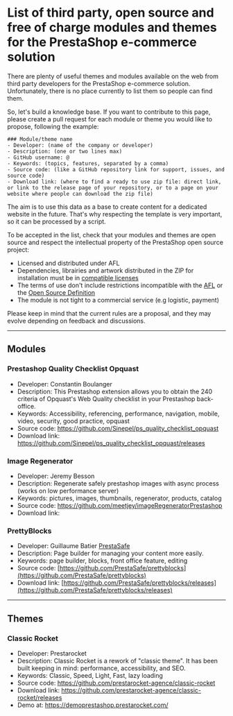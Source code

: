 # List of third party, open source and free of charge modules and themes for the PrestaShop e-commerce solution

There are plenty of useful themes and modules available on the web from third party developers for the PrestaShop e-commerce solution. Unfortunately, there is no place currently to list them so people can find them.

So, let's build a knowledge base. If you want to contribute to this page, please create a pull request for each module or theme you would like to propose, following the example:

```
### Module/theme name
- Developer: (name of the company or developer)
- Description: (one or two lines max)
- GitHub username: @
- Keywords: (topics, features, separated by a comma)
- Source code: (like a GitHub repository link for support, issues, and source code)
- Download link: (where to find a ready to use zip file: direct link, or link to the release page of your repository, or to a page on your website where people can download the zip file)
```

The aim is to use this data as a base to create content for a dedicated website in the future. That's why respecting the template is very important, so it can be processed by a script.

To be accepted in the list, check that your modules and themes are open source and respect the intellectual property of the PrestaShop open source project:
- Licensed and distributed under AFL
- Dependencies, librairies and artwork distributed in the ZIP for installation must be in [compatible licenses](https://devdocs.prestashop-project.org/9/contribute/contribution-guidelines/compatible-licenses/)
- The terms of use don't include restrictions incompatible with the [AFL](https://en.wikipedia.org/wiki/Academic_Free_License) or the [Open Source Definition](https://opensource.org/osd)
- The module is not tight to a commercial service (e.g logistic, payment)

Please keep in mind that the current rules are a proposal, and they may evolve depending on feedback and discussions.


---

## Modules

### Prestashop Quality Checklist Opquast
- Developer: Constantin Boulanger
- Description: This Prestashop extension allows you to obtain the 240 criteria of Opquast's Web Quality checklist in your Prestashop back-office.
- Keywords: Accessibility, referencing, performance, navigation, mobile, video, security, good practice, opquast
- Source code: https://github.com/Sinepel/ps_quality_checklist_opquast
- Download link: https://github.com/Sinepel/ps_quality_checklist_opquast/releases


### Image Regenerator
- Developer: Jeremy Besson
- Description: Regenerate safely prestashop images with async process (works on low performance server)
- Keywords: pictures, images, thumbnails, regenerator, products, catalog
- Source code: https://github.com/meetjey/imageRegeneratorPrestashop
- Download link:

### PrettyBlocks
- Developer: Guillaume Batier [PrestaSafe](https://github.com/PrestaSafe)
- Description: Page builder for managing your content more easily.
- Keywords: page builder, blocks, front office feature, editing
- Source code: [https://github.com/PrestaSafe/prettyblocks](https://github.com/PrestaSafe/prettyblocks)
- Download link: [https://github.com/PrestaSafe/prettyblocks/releases](https://github.com/PrestaSafe/prettyblocks/releases)


---

## Themes

### Classic Rocket
- Developer: Prestarocket
- Description: Classic Rocket is a rework of "classic theme". It has been built keeping in mind: performance, accessibility, and SEO.
- Keywords: Classic, Speed, Light, Fast, lazy loading
- Source code: https://github.com/prestarocket-agence/classic-rocket
- Download link: https://github.com/prestarocket-agence/classic-rocket/releases
- Demo at: https://demoprestashop.prestarocket.com/
